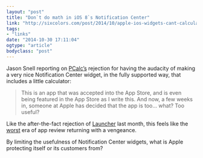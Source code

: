 ```yaml
---
layout: "post"
title: "Don`t do math in iOS 8`s Notification Center"
link: "http://sixcolors.com/post/2014/10/apple-ios-widgets-cant-calculate/"
tags: 
- "links"
date: "2014-10-30 17:11:04"
ogtype: "article"
bodyclass: "post"
---
```


Jason Snell reporting on [PCalc’s](http://pcalc.com/) rejection for having the audacity of making a very nice Notification Center widget, in the fully supported way, that includes a little calculator:

> This is an app that was accepted into the App Store, and is even being featured in the App Store as I write this. And now, a few weeks in, someone at Apple has decided that the app is too… what? Too useful?

Like the after-the-fact rejection of [Launcher](http://al.cromulentlabs.com/thanks/) last month, this feels like the [worst](http://www.macworld.com/article/1135527/appstore.html) era of app review returning with a vengeance.

By limiting the usefulness of Notification Center widgets, what is Apple protecting itself or its customers from?